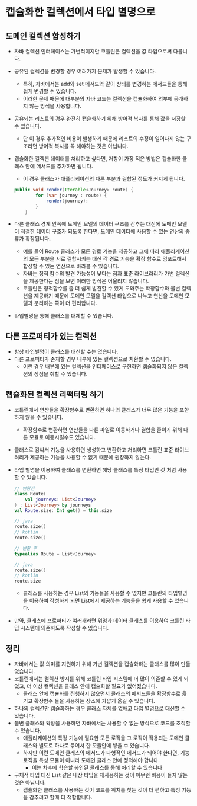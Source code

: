 # 캡슐화한 컬렉션에서 타입 별명으로

## 도메인 컬렉션 합성하기
- 자바 컬렉션 인터페이스는 가변적이지만 코틀린은 컬렉션을 값 타입으로써 다룹니다.
- 공유된 컬렉션을 변경할 경우 여러가지 문제가 발생할 수 있습니다.
    - 특히, 자바에서는 add와 set 메서드와 같이 상태를 변경하는 메서드들을 통해 쉽게 변경할 수 있습니다.
    - 이러한 문제 때문에 대부분의 자바 코드는 컬렉션을 캡슐화하여 외부에 공개하지 않는 방식을 사용합니다.
- 공유되는 리스트의 경우 완전히 캡슐화하기 위해 방어적 복사를 통해 값을 저장할 수 있습니다.
    - 단 이 경우 추가적인 비용이 발생하기 때문에 리스트의 수정이 일어나지 않는 구조라면 방어적 복사를 꼭 해야하는 것은 아닙니다.
- 캡슐화한 컬렉션 데이터를 처리하고 싶다면, 저항이 가장 적은 방법은 캡슐화한 클래스 안에 메서드를 추가하면 됩니다.
    - 이 경우 클래스가 애플리케이션의 다른 부분과 결합된 정도가 커지게 됩니다.

    ```java
    public void render(Iterable<Journey> route) {
            for (var journey : route) {
                render(journey);
            }
        }
    ```

- 다른 클래스 경계 안쪽에 도메인 모델의 데이터 구조를 감추는 대신에 도메인 모델이 적절한 데이터 구조가 되도록 한다면, 도메인 데이터에 사용할 수 있는 연산의 종류가 확장됩니다.
    - 예를 들어 Route 클래스가 모든 경로 기능을 제공하고 그에 따라 애플리케이션의 모든 부분을 서로 결합시키는 대신 각 경로 기능을 확장 함수로 임포트해서 합성할 수 있는 연산으로 바라볼 수 있습니다.
    - 자바는 정적 함수의 발견 가능성이 낮다는 점과 표준 라이브러리가 가변 컬렉션을 제공한다는 점을 보면 이러한 방식은 어울리지 않습니다.
    - 코틀린은  정적함수를 좀 더 쉽게 발견할 수 있게 도와주는 확장함수와 불변 컬렉션을 제공하기 때문에 도메인 모델을 컬렉션 타입으로 나누고 연산을 도메인 모델과 분리하는 쪽이 더 편리합니다.
- 타입별명을 통해 클래스를 대체할 수 있습니다.

## 다른 프로퍼티가 있는 컬렉션
- 항상 타입별명이 클래스를 대신할 수는 없습니다.
- 다른 프로퍼티가 존재할 경우 내부에 있는 컬렉션으로 치환할 수 없습니다.
    - 이런 경우 내부에 있는 컬렉션을 인터페이스로 구현하면 캡슐화되지 않은 컬렉션의 장점을 취할 수 있습니다.

## 캡슐화된 컬렉션 리팩터링 하기
- 코틀린에서 연산들을 확장함수로 변환하면 하나의 클래스가 너무 많은 기능을 포함하지 않을 수 있습니다.
    - 확장함수로 변환하면 연산들을 다른 파일로 이동하거나 결합을 줄이기 위해 다른 모듈로 이동시킬수도 있습니다.
- 클래스로 감싸서 기능을 사용하면 생성하고 변환하고 처리하면 코틀린 표준 라이브러리가 제공하는 기능을 사용할 수 없기 때문에 권장하지 않는다.
- 타입 별명을 이용하여 클래스를 변환하면 해당 클래스를 특정 타입인 것 처럼 사용할 수 있습니다.

    ```kotlin
    // 변환전
    class Route(
    	val journeys: List<Journey>
    ) : List<Journey> by journeys
    val Route.size: Int get() = this.size
    
    // java
    route.size()
    // kotlin
    route.size()
    
    // 변환 후
    typealias Route = List<Journey>
    
    // java
    route.size()
    // kotlin
    route.size
    ```

    - 클래스를 사용하는 경우 List의 기능들을 사용할 수 없지만 코틀린의 타입별명을 이용하여 작성하게 되면 List에서 제공하는 기능들을 쉽게 사용할 수 있습니다.
- 만약, 클래스에 프로퍼티가 여러개라면 위임과 데이터 클래스를 이용하여 코틀린 타입 시스템에 의존하도록 작성할 수 있습니다.

## 정리

- 자바에서는 값 의미를 지원하기 위해 가변 컬렉션을 캡슐화하는 클래스를 많이 만들었습니다.
- 코틀린에서는 컬렉션 방지를 위해 코틀린 타입 시스템에 더 많이 의존할 수 있게 되었고, 더 이상 컬렉션을 클래스 안에 캡슐화할 필요가 없어졌습니다.
    - 클래스 안에 캡슐화를 진행하지 않으면서 클래스의 메서드들을 확장함수로 옮기고 확장함수 들을 사용하는 장소에 가깝게 옮길 수 있습니다.
- 하나의 컬렉션만 캡슐화하는 경우 클래스 자체를 없애고 타입 별명으로 대신할 수 있습니다.
- 불변 클래스와 확장을 사용하면 자바에서는 사용할 수 없는 방식으로 코드를 조직할 수 있습니다.
    - 애플리케이션의 특정 기능에 필요한 모든 로직을 그 로직이 적용되는 도메인 클래스와 별도로 하나로 묶어서 한 모듈안에 넣을 수 있습니다.
    - 하지만 이런 도메인 클래스의 메서드가 다형적인 메서드가 되어야 한다면, 기능 로직을 특성 모듈이 아니라 도메인 클래스 안에 정의해야 합니다.
        - 이는 차후에 학습할 봉인된 클래스를 통해 처리할 수 있습니다
- 구체적 타입 대신 List 같은 내장 타입을 재사용하는 것이 아무런 비용이 들지 않는 것은 아닙니다.
    - 캡슐화한 클래스를 사용하는 것이 코드를 위치를 찾는 것이 더 편하고 특정 기능을 감추려고 할때 더 적합합니다.